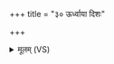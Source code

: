 +++
title = "३० ऊर्ध्वाया दिशः"

+++
<details><summary>मूलम् (VS)</summary>

ऊ॒र्ध्वाया॑ दि॒शः शाला॑या॒ नमो॑ महि॒म्ने स्वाहा॑ दे॒वेभ्यः॑ स्वा॒ह्ये᳡भ्यः ॥
</details>